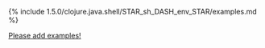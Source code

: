 {% include 1.5.0/clojure.java.shell/STAR_sh_DASH_env_STAR/examples.md %}

[Please add examples!](https://github.com/arrdem/grimoire/edit/master/_includes/1.6.0/clojure.java.shell/STAR_sh_DASH_env_STAR/examples.md)
